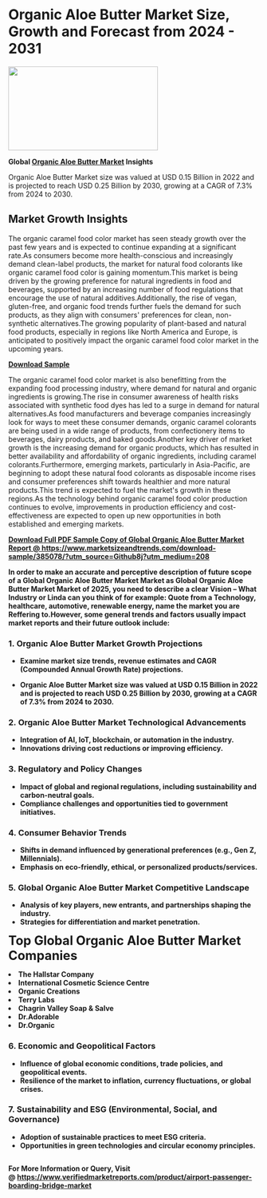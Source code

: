 <H1>Organic Aloe Butter Market Size, Growth and Forecast from 2024 - 2031</H1><img class="aligncenter size-medium wp-image-584254" src="https://thirdeyenews.in/wp-content/uploads/2024/09/Global-Market-Research-300x168.jpeg" alt="" width="300" height="168" /><p><strong>Global&nbsp;<a href="https://www.marketsizeandtrends.com/download-sample/385078/?utm_source=Github8j?utm_medium=208">Organic Aloe Butter Market</a> Insights</strong></p><p>Organic Aloe Butter Market size was valued at USD 0.15 Billion in 2022 and is projected to reach USD 0.25 Billion by 2030, growing at a CAGR of 7.3% from 2024 to 2030.</p><p><h2>Market Growth Insights</h2> <p>The organic caramel food color market has seen steady growth over the past few years and is expected to continue expanding at a significant rate.As consumers become more health-conscious and increasingly demand clean-label products, the market for natural food colorants like organic caramel food color is gaining momentum.This market is being driven by the growing preference for natural ingredients in food and beverages, supported by an increasing number of food regulations that encourage the use of natural additives.Additionally, the rise of vegan, gluten-free, and organic food trends further fuels the demand for such products, as they align with consumers' preferences for clean, non-synthetic alternatives.The growing popularity of plant-based and natural food products, especially in regions like North America and Europe, is anticipated to positively impact the organic caramel food color market in the upcoming years.</p> <p><strong><a href="#">Download Sample</a></strong></p> <p>The organic caramel food color market is also benefitting from the expanding food processing industry, where demand for natural and organic ingredients is growing.The rise in consumer awareness of health risks associated with synthetic food dyes has led to a surge in demand for natural alternatives.As food manufacturers and beverage companies increasingly look for ways to meet these consumer demands, organic caramel colorants are being used in a wide range of products, from confectionery items to beverages, dairy products, and baked goods.Another key driver of market growth is the increasing demand for organic products, which has resulted in better availability and affordability of organic ingredients, including caramel colorants.Furthermore, emerging markets, particularly in Asia-Pacific, are beginning to adopt these natural food colorants as disposable income rises and consumer preferences shift towards healthier and more natural products.This trend is expected to fuel the market's growth in these regions.As the technology behind organic caramel food color production continues to evolve, improvements in production efficiency and cost-effectiveness are expected to open up new opportunities in both established and emerging markets.</p> <p><strong><a href="#"></p><p><span class=""><strong>Download Full PDF Sample Copy of Global Organic Aloe Butter Market Report</strong> @ <a href="https://www.marketsizeandtrends.com/download-sample/385078/?utm_source=Github8j?utm_medium=208" target="_blank">https://www.marketsizeandtrends.com/download-sample/385078/?utm_source=Github8j?utm_medium=208</a></span></p><p>In order to make an accurate and perceptive description of future scope of a Global&nbsp;Organic Aloe Butter Market Market as Global&nbsp;Organic Aloe Butter Market Market of 2025, you need to describe a clear Vision &ndash; What Industry or Linda can you think of for example: Quote from a Technology, healthcare, automotive, renewable energy, name the market you are Reffering to.However, some general trends and factors usually impact market reports and their future outlook include:</p><h3>1.&nbsp;<strong>Organic Aloe Butter Market Growth Projections</strong></h3><ul><li>Examine market size trends, revenue estimates and CAGR (Compounded Annual Growth Rate) projections.</li><li><p>Organic Aloe Butter Market size was valued at USD 0.15 Billion in 2022 and is projected to reach USD 0.25 Billion by 2030, growing at a CAGR of 7.3% from 2024 to 2030.</p></li></ul><h3>2.&nbsp;<strong>Organic Aloe Butter Market Technological Advancements</strong></h3><ul><li>Integration of AI, IoT, blockchain, or automation in the industry.</li><li>Innovations driving cost reductions or improving efficiency.</li></ul><h3>3.&nbsp;<strong>Regulatory and Policy Changes</strong></h3><ul><li>Impact of global and regional regulations, including sustainability and carbon-neutral goals.</li><li>Compliance challenges and opportunities tied to government initiatives.</li></ul><h3>4.&nbsp;<strong>Consumer Behavior Trends</strong></h3><ul><li>Shifts in demand influenced by generational preferences (e.g., Gen Z, Millennials).</li><li>Emphasis on eco-friendly, ethical, or personalized products/services.</li></ul><h3>5.&nbsp;<strong>Global Organic Aloe Butter Market Competitive Landscape</strong></h3><ul><li>Analysis of key players, new entrants, and partnerships shaping the industry.</li><li>Strategies for differentiation and market penetration.</li></ul><p data-pm-slice="1 1 []"><span style="color: inherit; font-family: inherit; font-size: 25px;">Top Global Organic Aloe Butter Market Companies</span></p><div class="" data-test-id=""><p><li>The Hallstar Company</li><li> International Cosmetic Science Centre</li><li> Organic Creations</li><li> Terry Labs</li><li> Chagrin Valley Soap & Salve</li><li> Dr.Adorable</li><li> Dr.Organic</li></p></div><h3>6.&nbsp;<strong>Economic and Geopolitical Factors</strong></h3><ul><li>Influence of global economic conditions, trade policies, and geopolitical events.</li><li>Resilience of the market to inflation, currency fluctuations, or global crises.</li></ul><h3>7.&nbsp;<strong>Sustainability and ESG (Environmental, Social, and Governance)</strong></h3><ul><li>Adoption of sustainable practices to meet ESG criteria.</li><li>Opportunities in green technologies and circular economy principles.</li></ul><h2><strong style="font-size: 14px;">For More Information or Query, Visit @&nbsp;</strong><a style="background-color: #ffffff; font-size: 14px;" href="https://www.marketsizeandtrends.com/report/organic-aloe-butter-market/" target="_blank">https://www.verifiedmarketreports.com/product/airport-passenger-boarding-bridge-market</a></h2>